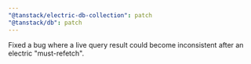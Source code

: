 ```yaml
---
"@tanstack/electric-db-collection": patch
"@tanstack/db": patch
---
```


Fixed a bug where a live query result could become inconsistent after an electric "must-refetch".
